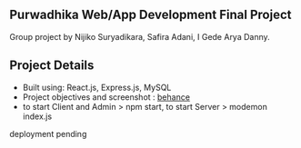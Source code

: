 ## Purwadhika Web/App Development Final Project
Group project by Nijiko Suryadikara, Safira Adani, I Gede Arya Danny.

## Project Details
- Built using: React.js, Express.js, MySQL
- Project objectives and screenshot : [behance](https://www.behance.net/gallery/122135183/Reactjs-Fnichure-E-commerce-Project)
- to start Client and Admin > npm start, to start Server > modemon index.js


deployment pending
